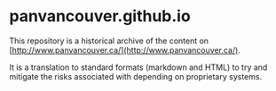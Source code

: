 # panvancouver.github.io

This repository is a historical archive of the content on [http://www.panvancouver.ca/](http://www.panvancouver.ca/). 

It is a translation to standard formats (markdown and HTML) to try and mitigate the risks associated with depending on proprietary systems.